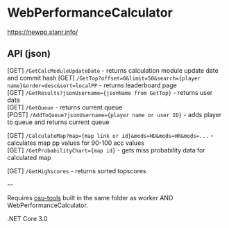 # WebPerformanceCalculator
https://newpp.stanr.info/

## API (json)
[GET] `/GetCalcModuleUpdateDate` - returns calculation module update date and commit hash
[GET] `/GetTop?offset=0&limit=50&search={player name}&order=desc&sort=localPP` - returns leaderboard page  
[GET] `/GetResults?jsonUsername={jsonName from GetTop}` - returns user data  
[GET] `/GetQueue` - returns current queue  
[POST] `/AddToQueue?jsonUsername={player name or user ID}` - adds player to queue and returns current queue  
  
[GET] `/CalculateMap?map={map link or id}&mods=HD&mods=HR&mods=...` - calculates map pp values for 90-100 acc values  
[GET] `/GetProbabilityChart={map id}` - gets miss probability data for calculated map  
  
[GET] `/GetHighscores` - returns sorted topscores  

--  

Requires [osu-tools](https://github.com/stanriders/osu-tools) built in the same folder as worker AND WebPerformanceCalculator.

.NET Core 3.0

